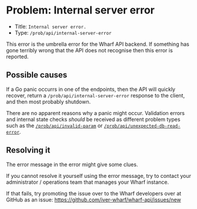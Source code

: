 # Problem: Internal server error

<!-- panels:start -->

<!-- div:right-panel -->

- Title: `Internal server error.`
- Type: `/prob/api/internal-server-error`

<!-- div:left-panel -->

This error is the umbrella error for the Wharf API backend. If something has
gone terribly wrong that the API does not recognise then this error is reported.

<!-- panels:end -->

## Possible causes

If a Go panic occurrs in one of the endpoints, then the API will quickly
recover, return a `/prob/api/internal-server-error` response to the client,
and then most probably shutdown.

There are no apparent reasons why a panic might occur. Validation errors and
internal state checks *should* be received as different problem types such as
the [`/prob/api/invalid-param`](/prob/api/invalid-param.md) or
[`/prob/api/unexpected-db-read-error`](/prob/api/unexpected-db-read-error).

## Resolving it

The error message in the error might give some clues.

If you cannot resolve it yourself using the error message, try to contact your
administrator / operations team that manages your Wharf instance.

If that fails, try promoting the issue over to the Wharf developers over at
GitHub as an issue: <https://github.com/iver-wharf/wharf-api/issues/new>
